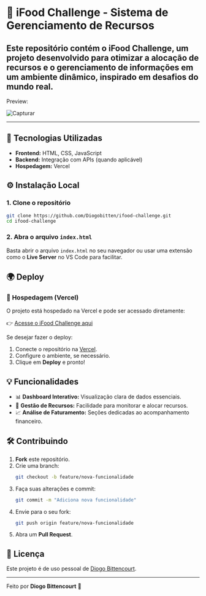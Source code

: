 # 🍔 iFood Challenge - Sistema de Gerenciamento de Recursos

Este repositório contém o **iFood Challenge**, um projeto desenvolvido para otimizar a alocação de recursos e o gerenciamento de informações em um ambiente dinâmico, inspirado em desafios do mundo real.
---
Preview:

![Capturar](https://github.com/user-attachments/assets/15ab0d7f-98b6-488a-b698-6357687db5cc)

---


## 🚀 Tecnologias Utilizadas

- **Frontend:** HTML, CSS, JavaScript
- **Backend:** Integração com APIs (quando aplicável)
- **Hospedagem:** Vercel

## ⚙️ Instalação Local

### 1. Clone o repositório
```bash
git clone https://github.com/Diogobitten/ifood-challenge.git
cd ifood-challenge
```

### 2. Abra o arquivo `index.html`
Basta abrir o arquivo `index.html` no seu navegador ou usar uma extensão como o **Live Server** no VS Code para facilitar.

## 🌍 Deploy

### 🔗 **Hospedagem (Vercel)**
O projeto está hospedado na Vercel e pode ser acessado diretamente:

👉 [Acesse o iFood Challenge aqui](https://ifood-challenge-kohl.vercel.app)

Se desejar fazer o deploy:
1. Conecte o repositório na [Vercel](https://vercel.com/).
2. Configure o ambiente, se necessário.
3. Clique em **Deploy** e pronto!

## 💡 Funcionalidades

- 📊 **Dashboard Interativo:** Visualização clara de dados essenciais.
- 🔄 **Gestão de Recursos:** Facilidade para monitorar e alocar recursos.
- 📈 **Análise de Faturamento:** Seções dedicadas ao acompanhamento financeiro.

## 🛠️ Contribuindo

1. **Fork** este repositório.
2. Crie uma branch:
   ```bash
   git checkout -b feature/nova-funcionalidade
   ```
3. Faça suas alterações e commit:
   ```bash
   git commit -m "Adiciona nova funcionalidade"
   ```
4. Envie para o seu fork:
   ```bash
   git push origin feature/nova-funcionalidade
   ```
5. Abra um **Pull Request**.

## 📄 Licença
Este projeto é de uso pessoal de [Diogo Bittencourt](https://www.linkedin.com/in/diogo-bittencourt-de-oliveira/).

---

Feito por **Diogo Bittencourt** 🚀


